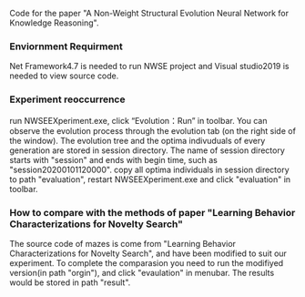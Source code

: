 Code for the paper "A Non-Weight Structural Evolution Neural Network for Knowledge Reasoning".

### Enviornment Requirment
  Net Framework4.7 is needed to run NWSE project and Visual studio2019 is needed to view source code.
  
### Experiment reoccurrence
  run NWSEEXperiment.exe, click “Evolution：Run” in toolbar. You can observe the evolution process through the evolution tab (on the right side of the window). The evolution tree and the optima indivuduals of every generation are stored in session directory. The name of session directory starts with "session" and ends with begin time, such as "session20200101120000".
  copy all optima individuals in session directory to path "evaluation", restart NWSEEXperiment.exe and click "evaluation" in toolbar.
  
### How to compare with the methods of paper "Learning Behavior Characterizations for Novelty Search"
  The source code of mazes is come from "Learning Behavior Characterizations for Novelty Search", and have been modified to suit our experiment. To complete the comparasion you need to run the modifiyed version(in path "orgin"), and click "evaulation" in menubar. The results would be stored in path "result".
  
  
  




